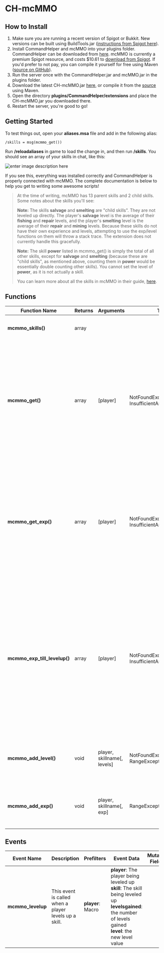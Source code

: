 CH-mcMMO
========
How to Install
---------
 1. Make sure you are running a recent version of Spigot or Bukkit.  New versions can be built using BuildTools.jar ([instructions from Spigot here](http://www.spigotmc.org/wiki/buildtools/)).
 2. Install CommandHelper and mcMMO into your plugins folder.  CommandHelper can be downloaded from [here](http://builds.enginehub.org/job/commandhelper/last-successful?branch=master).  mcMMO is currently a premium Spigot resource, and costs $10.61 to [download from Spigot](http://www.spigotmc.org/resources/mcmmo.2445/).  If you'd prefer to not pay, you can compile it yourself for free using Maven ([source on GitHub](https://github.com/mcMMO-Dev/mcMMO)).
 3. Run the server once with the CommandHelper.jar and mcMMO.jar in the plugins folder.
 4. Download the latest CH-mcMMO.jar [here](https://dl.dropboxusercontent.com/u/8521871/hosted/builds/CH-mcMMO/CH-mcMMO-0.0.2.jar), or compile it from the [source](https://github.com/gfrung4/CH-mcMMO/) using Maven.
 4. Open the directory **plugins/CommandHelper/extensions** and place the CH-mcMMO.jar you downloaded there.
 5. Restart the server, you're good to go!

Getting Started
---------
To test things out, open your **aliases.msa** file and add in the following alias:

    /skills = msg(mcmmo_get())
Run **/reloadaliases** in game to load the change in, and then run **/skills**.  You should see an array of your skills in chat, like this:

![enter image description here](https://dl.dropboxusercontent.com/u/8521871/hosted/github/chatSample.png)

If you see this, everything was installed correctly and CommandHelper is properly connected with mcMMO.  The complete documentation is below to help you get to writing some awesome scripts!

> At the time of writing, mcMMO has 13 parent skills and 2 child skills.  Some notes about the skills you'll see:
> 
> **Note:** The skills **salvage** and **smelting** are "child skills".  They are not leveled up directly.  The player's **salvage** level is the average of their **fishing** and **repair** levels, and the player's **smelting** level is the average of their **repair** and **mining** levels.  Because these skills do not have their own experience and levels, attempting to use the exp/level functions on them will throw a stack trace.  The extension does not currently handle this gracefully.
> 
> **Note:** The skill **power** listed in mcmmo_get() is simply the total of all other skills, except for **salvage** and **smelting** (because these are "child skills", as mentioned above, counting them in **power** would be essentially double counting other skills).  You cannot set the level of **power**, as it is not actually a skill.
> 
> You can learn more about all the skills in mcMMO in their guide, [here](https://github.com/mcMMO-Dev/mcMMO/wiki/Skills).


Functions
---------
Function Name|Returns|Arguments|Throws|Description|Since|Restricted
--------|---|------|-------|---|---|---
**mcmmo_skills()**|array|||Return an array of possible skills.|3.3.1|No
**mcmmo_get()**|array|[player]|NotFoundException<br> InsufficientArgumentsException|Return an associative array of skills by either the current player or the given player. Will throw an exception if the player has not joined the server since McMMO was installed.|3.3.1|Yes
**mcmmo_get_exp()**|array|[player]|NotFoundException<br> InsufficientArgumentsException|Return an associative array of skill experience by either the current player or the given player. Will throw an exception if the player has not joined the server since McMMO was installed.|3.3.1|Yes
**mcmmo_exp_till_levelup()**|array|[player]|NotFoundException<br> InsufficientArgumentsException|Return an associative array of skill experience needed to achieve the next skill level by either the current player or the given player. Will throw an exception if the player has not joined the server since McMMO was installed.|3.3.1|Yes
**mcmmo_add_level()**|void|player, skillname[, levels]|NotFoundException<br>RangeException|Add levels to a given skill for a given player. If levels isn't given, 1 is used.|3.3.1|Yes
**mcmmo_add_exp()**|void|player, skillname[, exp]|RangeException|Add exp to a given skill for a given player. If exp isn't given, 1 is used.|3.3.1|Yes

Events
---------
Event Name|Description|Prefilters|Event Data|Mutable Fields|Since
--------|---|------|-------|---|---
**mcmmo_levelup**|This event is called when a player levels up a skill.|**player**: Macro|**player**: The player being leveled up<br>**skill**: The skill being leveled up<br>**levelsgained**: the number of levels gained<br>**level**: the new level value||3.3.1
